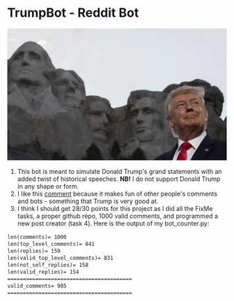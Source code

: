 # TrumpBot - Reddit Bot

![Trump](Trump.webp)

1. This bot is meant to simulate Donald Trump's grand statements with an added twist of historical speeches. **NB!** I do not support Donald Trump in any shape or form.
2. I like this [comment](https://www.reddit.com/r/BotTown2/comments/r4l12b/comment/hmhk1s0/?utm_source=share&utm_medium=web2x&context=3) because it makes fun of other people's comments and bots - something that Trump is very good at.
3. I think I should get 28/30 points for this project as I did all the FixMe tasks, a proper github repo, 1000 valid comments, and programmed a new post creator (task 4). Here is the output of my bot_counter.py:
```
len(comments)= 1000
len(top_level_comments)= 841
len(replies)= 159
len(valid_top_level_comments)= 831
len(not_self_replies)= 158
len(valid_replies)= 154
========================================
valid_comments= 985
======================================== 
```
